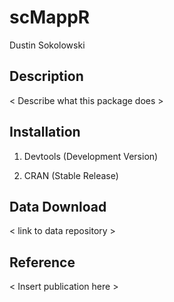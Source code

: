 # scMappR

Dustin Sokolowski

## Description
< Describe what this package does >

## Installation
1. Devtools (Development Version)

2. CRAN (Stable Release)

## Data Download
< link to data repository >

## Reference
< Insert publication here > 
